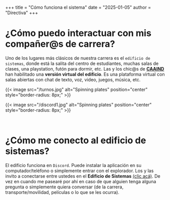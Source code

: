 +++
title = "Cómo funciona el sistema"
date = "2025-01-05"
author = "Directiva"
+++

# ¿Cómo puedo interactuar con mis compañer@s de carrera?

Uno de los lugares más clásicos de nuestra carrera es el `edificio de sistemas`, donde está la salita del centro de estudiantes, muchas salas de clases, una playstation, futón para dormir, etc. Las y los chic@s de **[CAAIND](https://linktr.ee/CAAIND_UdeC)** han habilitado una **versión virtual del edificio**. Es una plataforma virtual con salas abiertas con chat de texto, voz, video, juegos, música, etc.

{{< image src="/turnos.jpg" alt="Spinning plates" position="center" style="border-radius: 8px;" >}}

{{< image src="/discord1.jpg" alt="Spinning plates" position="center" style="border-radius: 8px;" >}}

&nbsp; 

# ¿Cómo me conecto al edificio de sistemas?

El edificio funciona en `Discord`. Puede instalar la aplicación en su computador/teléfono o simplemente entrar con el explorador. Los y las invito a conectarse entre ustedes en el **Edificio de Sistemas** [(clic acá)](https://www.google.com/url?q=https%3A%2F%2Fdiscord.com%2Finvite%2FfBQJy3h&sa=D). De vez en cuando me pasearé por ahí en caso de que alguien tenga alguna pregunta o simplemente quiera conversar (de la carrera, transporte/movilidad, películas o lo que se les ocurra).
